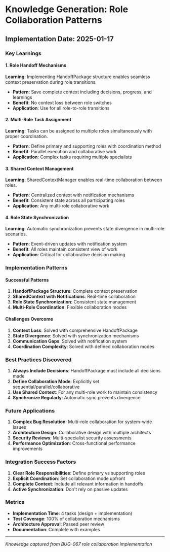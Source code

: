 # Knowledge Generation: Role Collaboration Patterns

## Implementation Date: 2025-01-17

### Key Learnings

#### 1. Role Handoff Mechanisms
**Learning**: Implementing HandoffPackage structure enables seamless context preservation during role transitions.
- **Pattern**: Save complete context including decisions, progress, and learnings
- **Benefit**: No context loss between role switches
- **Application**: Use for all role-to-role transitions

#### 2. Multi-Role Task Assignment
**Learning**: Tasks can be assigned to multiple roles simultaneously with proper coordination.
- **Pattern**: Define primary and supporting roles with coordination method
- **Benefit**: Parallel execution and collaborative work
- **Application**: Complex tasks requiring multiple specialists

#### 3. Shared Context Management
**Learning**: SharedContextManager enables real-time collaboration between roles.
- **Pattern**: Centralized context with notification mechanisms
- **Benefit**: Consistent state across all participating roles
- **Application**: Any multi-role collaborative work

#### 4. Role State Synchronization
**Learning**: Automatic synchronization prevents state divergence in multi-role scenarios.
- **Pattern**: Event-driven updates with notification system
- **Benefit**: All roles maintain consistent view of work
- **Application**: Critical for collaborative decision making

### Implementation Patterns

#### Successful Patterns
1. **HandoffPackage Structure**: Complete context preservation
2. **SharedContext with Notifications**: Real-time collaboration
3. **Role State Synchronization**: Consistent state management
4. **Multi-Role Coordination**: Flexible collaboration modes

#### Challenges Overcome
1. **Context Loss**: Solved with comprehensive HandoffPackage
2. **State Divergence**: Solved with synchronization mechanisms
3. **Communication Gaps**: Solved with notification system
4. **Coordination Complexity**: Solved with defined collaboration modes

### Best Practices Discovered

1. **Always Include Decisions**: HandoffPackage must include all decisions made
2. **Define Collaboration Mode**: Explicitly set sequential/parallel/collaborative
3. **Use Shared Context**: For any multi-role work to maintain consistency
4. **Synchronize Regularly**: Automatic sync prevents divergence

### Future Applications

1. **Complex Bug Resolution**: Multi-role collaboration for system-wide issues
2. **Architecture Design**: Collaborative design with multiple architects
3. **Security Reviews**: Multi-specialist security assessments
4. **Performance Optimization**: Cross-functional performance improvements

### Integration Success Factors

1. **Clear Role Responsibilities**: Define primary vs supporting roles
2. **Explicit Coordination**: Set collaboration mode upfront
3. **Complete Context**: Include all relevant information in handoffs
4. **Active Synchronization**: Don't rely on passive updates

### Metrics

- **Implementation Time**: 4 tasks (design + implementation)
- **Test Coverage**: 100% of collaboration mechanisms
- **Architecture Approval**: Passed peer review
- **Documentation**: Complete with examples

---
*Knowledge captured from BUG-067 role collaboration implementation*